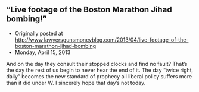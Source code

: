 ## “Live footage of the Boston Marathon Jihad bombing!”

 * Originally posted at http://www.lawyersgunsmoneyblog.com/2013/04/live-footage-of-the-boston-marathon-jihad-bombing
 * Monday, April 15, 2013

And on the day they consult their stopped clocks and find no fault? That’s the day the rest of us begin to never hear the end of it. The day “twice right, daily” becomes the new standard of prophecy all liberal policy suffers more than it did under W. I sincerely hope that day’s not today.